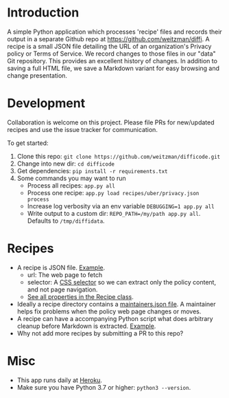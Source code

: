 Introduction
===========
A simple Python application which processes 'recipe' files and records their output in a separate Github repo at https://github.com/weitzman/diffi. A recipe is a small JSON file detailing the URL of an organization's Privacy policy or Terms of Service. We record changes to those files in our "data" Git repository. This provides an excellent history of changes. In addition to saving a full HTML file, we save a Markdown variant for easy browsing and change presentation.

Development
============
Collaboration is welcome on this project. Please file PRs for new/updated recipes and use the issue tracker for communication.

To get started:

1. Clone this repo: `git clone https://github.com/weitzman/difficode.git`
1. Change into new dir: `cd difficode`
1. Get dependencies: `pip install -r requirements.txt`
1. Some commands you may want to run
    - Process all recipes: `app.py all`
    - Process one recipe: `app.py load recipes/uber/privacy.json process`
    - Increase log verbosity via an env variable `DEBUGGING=1 app.py all`
    - Write output to a custom dir: `REPO_PATH=/my/path app.py all`. Defaults to `/tmp/diffidata`.
    
Recipes
=========
- A recipe is JSON file. [Example](https://github.com/weitzman/difficode/blob/master/recipes/uber/privacy.json).
    - url: The web page to fetch
    - selector: A [CSS selector](https://www.sitepoint.com/css-selectors/) so we can extract only the policy content, and not page navigation.
    - [See all properties in the Recipe class](recipe.py). 
- Ideally a recipe directory contains a [maintainers.json file](https://github.com/weitzman/difficode/blob/master/recipes/lyft/maintainers.json). A maintainer helps fix problems when the policy web page changes or moves.
- A recipe can have a accompanying Python script what does arbitrary cleanup before Markdown is extracted. [Example](https://github.com/weitzman/difficode/blob/master/recipes/facebook/cookies.py).
- Why not add more recipes by submitting a PR to this repo?
  
Misc
=========
- This app runs daily at [Heroku](https://dashboard.heroku.com/apps/difficode/).
- Make sure you have Python 3.7 or higher: `python3 --version`.
